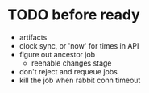 # TODO before ready
- artifacts
- clock sync, or 'now' for times in API
- figure out ancestor job
  - reenable changes stage
- don't reject and requeue jobs
- kill the job when rabbit conn timeout
